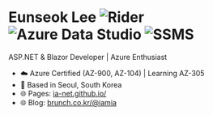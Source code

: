 # Eunseok Lee ![Rider](https://img.shields.io/badge/Rider-000000?logo=rider&logoColor=white) ![Azure Data Studio](https://img.shields.io/badge/Azure%20Data%20Studio-0078D4?logo=microsoftazure&logoColor=white) ![SSMS](https://img.shields.io/badge/SSMS-CC2927?logo=microsoftsqlserver&logoColor=white)

ASP.NET & Blazor Developer | Azure Enthusiast  

- ☁️ Azure Certified (AZ-900, AZ-104) | Learning AZ-305
- 📍 Based in Seoul, South Korea
- 🌐 Pages: [ia-net.github.io/](https://ia-net.github.io/)
- 🌐 Blog: [brunch.co.kr/@iamia](https://brunch.co.kr/@iamia)
